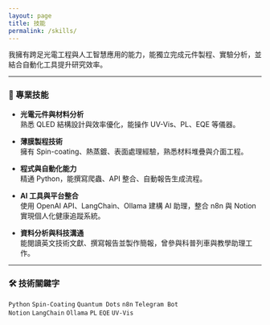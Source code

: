 ```yaml
---
layout: page
title: 技能
permalink: /skills/
---
```


我擁有跨足光電工程與人工智慧應用的能力，能獨立完成元件製程、實驗分析，並結合自動化工具提升研究效率。

---

### 🌟 專業技能

- **光電元件與材料分析**  
  熟悉 QLED 結構設計與效率優化，能操作 UV-Vis、PL、EQE 等儀器。

- **薄膜製程技術**  
  擁有 Spin-coating、熱蒸鍍、表面處理經驗，熟悉材料堆疊與介面工程。

- **程式與自動化能力**  
  精通 Python，能撰寫爬蟲、API 整合、自動報告生成流程。

- **AI 工具與平台整合**  
  使用 OpenAI API、LangChain、Ollama 建構 AI 助理，整合 n8n 與 Notion 實現個人化健康追蹤系統。

- **資料分析與科技溝通**  
  能閱讀英文技術文獻、撰寫報告並製作簡報，曾參與科普列車與教學助理工作。

---

### 🛠 技術關鍵字

`Python` `Spin-Coating` `Quantum Dots` `n8n` `Telegram Bot`  
`Notion` `LangChain` `Ollama` `PL` `EQE` `UV-Vis`

